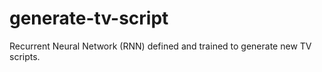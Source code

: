 # generate-tv-script
Recurrent Neural Network (RNN) defined and trained to generate new TV scripts.
